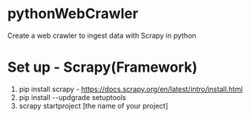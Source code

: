 # pythonWebCrawler
Create a web crawler to ingest data with Scrapy in python

# Set up - Scrapy(Framework)
1) pip install scrapy - https://docs.scrapy.org/en/latest/intro/install.html
2) pip install --updgrade setuptools
3) scrapy startproject [the name of your project]